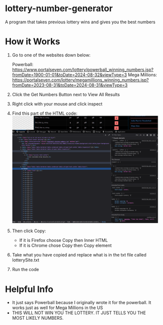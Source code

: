 # lottery-number-generator
A program that takes previous lottery wins and gives you the best numbers

# How it Works
1. Go to one of the websites down below:

    Powerball: https://www.portalseven.com/lottery/powerball_winning_numbers.jsp?fromDate=1900-01-01&toDate=2024-08-32&viewType=3
    Mega Millions: https://portalseven.com/lottery/megamillions_winning_numbers.jsp?fromDate=2023-08-31&toDate=2024-08-31&viewType=3
2. Click the Get Numbers Button next to View All Results
3. Right click with your mouse and click inspect
4. Find this part of the HTML code:
    ![img.png](img.png)
5. Then click Copy:
   - If it is Firefox choose Copy then Inner HTML
   - If it is Chrome chose Copy then Copy element
6. Take what you have copied and replace what is in the txt file called lotterySite.txt
7. Run the code

# Helpful Info
- It just says Powerball because I originally wrote it for the powerball.
    It works just as well for Mega Millions in the US
- THIS WILL NOT WIN YOU THE LOTTERY. IT JUST TELLS YOU THE MOST LIKELY NUMBERS.
